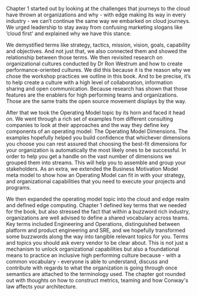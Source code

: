 Chapter 1 started out by looking at the challenges that  journeys to the cloud have thrown at organizations and why - with edge making its way in every industry - we can’t continue the same way we embarked on cloud journeys. We urged leadership to stay away from confusing marketing slogans like ‘cloud first' and explained why we have this stance.

We demystified terms like strategy, tactics, mission, vision, goals, capability and objectives. And not just that, we also connected them and showed the relationship between those terms.
We then revisited research on organizational cultures conducted by Dr Ron Westrum and how to create performance-oriented cultures. We did this because it is the reason why we chose the workshop practices we outline in this book. And to be precise, it’s to help create a culture with a high level of collaboration, information sharing and open communication. Because research has shown that those features are the enablers for high performing teams and organizations. Those are the same traits the open source movement displays by the way.

After that we took the Operating Model topic by its horn and faced it head on. We went through a rich set of examples from different consulting companies to look at their approaches and the way they define key components of an operating model: The Operating Model Dimensions. The examples hopefully helped you build confidence that whichever dimensions you choose you can rest assured that choosing the best-fit dimensions for your organization is automatically the most likely ones to be successful. In order to help you get a handle on the vast number of dimensions we grouped them into streams. This will help you to assemble and group your stakeholders. As an extra, we extended the Business Motivation Model meta model to show how an Operating Model can fit in with your strategy, and organizational capabilities that you need to execute your projects and programs.

We then expanded the operating model topic into the cloud and edge realm and defined edge computing.
Chapter 1 defined key terms that we needed for the book, but also stressed the fact that within a buzzword rich industry, organizations are well advised to define a shared vocabulary across teams. Key terms included Engineering and Operations, distinguished between platform and product engineering and SRE, and we hopefully transformed some buzzwords along the way into tangible relevant topics for you. Terms and topics you should ask every vendor to be clear about. This is not just a mechanism to unlock organizational capabilities but also a foundational means to practice an inclusive high performing culture because - with a common vocabulary - everyone is able to understand, discuss and contribute with regards to what the organization is going through once semantics are attached to the terminology used.
The chapter got rounded out with thoughts on how to construct metrics, teaming and how Conway's law affects your architecture.

